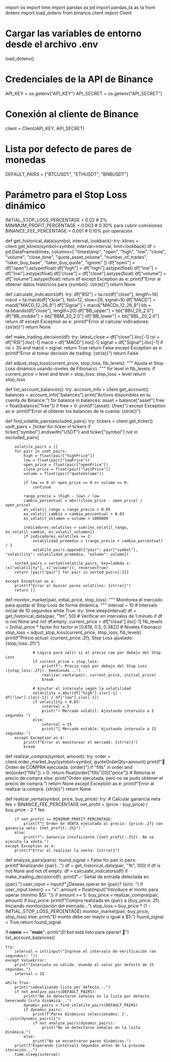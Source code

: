 import os
import time
import pandas as pd
import pandas_ta as ta
from dotenv import load_dotenv
from binance.client import Client

# Cargar las variables de entorno desde el archivo .env
load_dotenv()

# Credenciales de la API de Binance
API_KEY = os.getenv("API_KEY")
API_SECRET = os.getenv("API_SECRET")

# Conexión al cliente de Binance
client = Client(API_KEY, API_SECRET)

# Lista por defecto de pares de monedas
DEFAULT_PAIRS = ["BTCUSDT", "ETHUSDT", "BNBUSDT"]

# Parámetro para el Stop Loss dinámico
INITIAL_STOP_LOSS_PERCENTAGE = 0.02  # 2%
MINIMUM_PROFIT_PERCENTAGE = 0.003  # 0.30% para cubrir comisiones
BINANCE_FEE_PERCENTAGE = 0.001  # 0.10% por operación

def get_historical_data(symbol, interval, lookback):
    try:
        klines = client.get_klines(symbol=symbol, interval=interval, limit=lookback)
        df = pd.DataFrame(klines, columns=[
            "timestamp", "open", "high", "low", "close", "volume",
            "close_time", "quote_asset_volume", "number_of_trades",
            "taker_buy_base", "taker_buy_quote", "ignore"
        ])
        df["open"] = df["open"].astype(float)
        df["high"] = df["high"].astype(float)
        df["low"] = df["low"].astype(float)
        df["close"] = df["close"].astype(float)
        df["volume"] = df["volume"].astype(float)
        return df
    except Exception as e:
        print(f"Error al obtener datos históricos para {symbol}: {str(e)}")
        return None

def calculate_indicators(df):
    try:
        df["RSI"] = ta.rsi(df["close"], length=14)
        macd = ta.macd(df["close"], fast=12, slow=26, signal=9)
        df["MACD"] = macd["MACD_12_26_9"]
        df["Signal"] = macd["MACDs_12_26_9"]
        bb = ta.bbands(df["close"], length=20)
        df["BB_upper"] = bb["BBU_20_2.0"]
        df["BB_middle"] = bb["BBM_20_2.0"]
        df["BB_lower"] = bb["BBL_20_2.0"]
        return df
    except Exception as e:
        print(f"Error al calcular indicadores: {str(e)}")
        return None

def make_trading_decision(df):
    try:
        latest_close = df["close"].iloc[-1]
        rsi = df["RSI"].iloc[-1]
        macd = df["MACD"].iloc[-1]
        signal = df["Signal"].iloc[-1]
        if rsi < 30 and macd > signal:
            return True
        return False
    except Exception as e:
        print(f"Error al tomar decisión de trading: {str(e)}")
        return False

def adjust_stop_loss(current_price, stop_loss, fib_levels):
    """
    Ajusta el Stop Loss dinámico usando niveles de Fibonacci.
    """
    for level in fib_levels:
        if current_price > level and level > stop_loss:
            stop_loss = level
    return stop_loss

def list_account_balances():
    try:
        account_info = client.get_account()
        balances = account_info["balances"]
        print("Activos disponibles en tu cuenta de Binance:")
        for balance in balances:
            asset = balance["asset"]
            free = float(balance["free"])
            if free > 0:
                print(f"{asset}: {free}")
    except Exception as e:
        print(f"Error al obtener los balances de la cuenta: {str(e)}")

def find_volatile_pairs(excluded_pairs):
    try:
        tickers = client.get_ticker()
        usdt_pairs = [ticker for ticker in tickers if ticker["symbol"].endswith("USDT") and ticker["symbol"] not in excluded_pairs]

        volatile_pairs = []
        for pair in usdt_pairs:
            high = float(pair["highPrice"])
            low = float(pair["lowPrice"])
            open_price = float(pair["openPrice"])
            close_price = float(pair["lastPrice"])
            volume = float(pair["quoteVolume"])

            if low == 0 or open_price == 0 or volume == 0:
                continue

            rango_precio = (high - low) / low
            cambio_porcentual = abs((close_price - open_price) / open_price)
            es_volatil_rango = rango_precio > 0.05
            es_volatil_cambio = cambio_porcentual > 0.03
            es_volatil_volumen = volume > 1000000

            indicadores_volatiles = sum([es_volatil_rango, es_volatil_cambio, es_volatil_volumen])
            if indicadores_volatiles >= 2:
                volatilidad_promedio = (rango_precio + cambio_porcentual) / 2
                volatile_pairs.append({"pair": pair["symbol"], "volatility": volatilidad_promedio, "volume": volume})

        sorted_pairs = sorted(volatile_pairs, key=lambda x: (x["volatility"], x["volume"]), reverse=True)
        return [pair["pair"] for pair in sorted_pairs[:3]]

    except Exception as e:
        print(f"Error al buscar pares volátiles: {str(e)}")
        return []

def monitor_market(pair, initial_price, stop_loss):
    """
    Monitorea el mercado para ajustar el Stop Loss de forma dinámica.
    """
    interval = 10  # Intervalo inicial de 10 segundos
    while True:
        try:
            time.sleep(interval)
            df = get_historical_data(pair, "1m", 50)  # Verificar en intervalos de 1 minuto
            if df is not None and not df.empty:
                current_price = df["close"].iloc[-1]
                fib_levels = [initial_price * factor for factor in [0.618, 0.5, 0.382]]  # Niveles Fibonacci
                stop_loss = adjust_stop_loss(current_price, stop_loss, fib_levels)
                print(f"Precio actual: {current_price:.2f}, Stop Loss ajustado: {stop_loss:.2f}")

                # Logica para salir si el precio cae por debajo del Stop Loss
                if current_price < stop_loss:
                    print(f"⚠️ Precio cayó por debajo del Stop Loss ({stop_loss:.2f}). Vendiendo...")
                    realizar_venta(pair, current_price, initial_price)
                    break

                # Ajustar el intervalo según la volatilidad
                volatility = abs((df["high"].iloc[-1] - df["low"].iloc[-1]) / df["low"].iloc[-1])
                if volatility > 0.05:
                    interval = 5
                    print("⚡ Mercado volátil: Ajustando intervalo a 5 segundos.")
                else:
                    interval = 15
                    print("🌊 Mercado estable: Ajustando intervalo a 15 segundos.")
        except Exception as e:
            print(f"Error al monitorear el mercado: {str(e)}")
            break

def realizar_compra(symbol, amount):
    try:
        order = client.order_market_buy(symbol=symbol, quoteOrderQty=amount)
        print(f"🛒 Orden de COMPRA ejecutada: {order}")
        if "fills" in order and len(order["fills"]) > 0:
            return float(order["fills"][0]["price"])  # Retorna el precio de compra
        else:
            print("Orden ejecutada, pero no se pudo obtener el precio de compra.")
            return None
    except Exception as e:
        print(f"Error al realizar la compra: {str(e)}")
        return None

def realizar_venta(symbol, price, buy_price):
    try:
        # Calcular ganancia neta
        fee = BINANCE_FEE_PERCENTAGE
        net_profit = (price - buy_price) / buy_price - 2 * fee

        if net_profit >= MINIMUM_PROFIT_PERCENTAGE:
            print(f"🛒 Orden de VENTA ejecutada al precio: {price:.2f} con ganancia neta: {net_profit:.2%}")
        else:
            print(f"⚠️ Ganancia insuficiente ({net_profit:.2%}). No se ejecuta la venta.")
    except Exception as e:
        print(f"Error al realizar la venta: {str(e)}")

def analyze_pairs(pairs):
    found_signal = False
    for pair in pairs:
        print(f"Analizando {pair}...")
        df = get_historical_data(pair, "1h", 100)
        if df is not None and not df.empty:
            df = calculate_indicators(df)
            if make_trading_decision(df):
                print(f"📈 Señal de entrada detectada en {pair}.")
                user_input = input(f"¿Deseas operar en {pair}? (s/n): ")
                if user_input.lower() == "s":
                    amount = float(input("Introduce el monto para operar (mínimo $5): "))
                    if amount >= 5:
                        buy_price = realizar_compra(pair, amount)
                        if buy_price:
                            print(f"Compra realizada en {pair} a {buy_price:.2f}. Iniciando monitorización del mercado...")
                            stop_loss = buy_price * (1 - INITIAL_STOP_LOSS_PERCENTAGE)
                            monitor_market(pair, buy_price, stop_loss)
                    else:
                        print("El monto debe ser mayor o igual a $5.")
                found_signal = True
    return found_signal

if __name__ == "__main__":
    print("¡El bot está listo para operar! 🚀")
    list_account_balances()

    try:
        interval = int(input("Ingrese el intervalo de verificación (en segundos): "))
    except ValueError:
        print("Intervalo no válido. Usando el valor por defecto de 15 segundos.")
        interval = 15

    while True:
        print("\nAnalizando lista por defecto...")
        if not analyze_pairs(DEFAULT_PAIRS):
            print("No se detectaron señales en la lista por defecto. Generando lista dinámica...")
            dynamic_pairs = find_volatile_pairs(DEFAULT_PAIRS)
            if dynamic_pairs:
                print(f"Pares dinámicos seleccionados: {', '.join(dynamic_pairs)}")
                if not analyze_pairs(dynamic_pairs):
                    print("No se detectaron señales en la lista dinámica.")
            else:
                print("No se encontraron pares dinámicos.")
        print(f"Esperando {interval} segundos antes de la próxima iteración...")
        time.sleep(interval)

